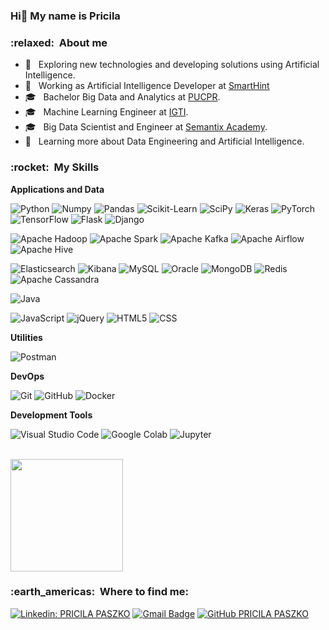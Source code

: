 ### Hi👋 My name is Pricila

<h3> :relaxed: &nbsp;About me </h3>

- 🤔 &nbsp; Exploring new technologies and developing solutions using Artificial Intelligence.
- 💼 &nbsp; Working as Artificial Intelligence Developer at <a href="https://www.smarthint.co/">SmartHint</a>
- 🎓 &nbsp; Bachelor Big Data and Analytics at <a href="https://ead.pucpr.br/cursos-graduacao/big-data-e-inteligencia-analitica-ead">PUCPR</a>.
- 🎓 &nbsp; Machine Learning Engineer at <a href="https://www.igti.com.br/bootcamp/engenheiro-de-machine-learning?evento=ai_today">IGTI</a>.
- 🎓 &nbsp; Big Data Scientist and Engineer at <a href="https://semantix.gupy.io/">Semantix Academy</a>.
- 🌱 &nbsp; Learning more about Data Engineering and Artificial Intelligence.

<h3> :rocket: &nbsp;My Skills </h3>

**Applications and Data**

  ![Python](https://img.shields.io/badge/-Python-333333?style=flat&logo=Python&logoColor=3776AB)
  ![Numpy](https://img.shields.io/badge/-Numpy-333333?style=flat&logo=Numpy&logoColor=013243)
  ![Pandas](https://img.shields.io/badge/-Pandas-333333?style=flat&logo=Pandas&logoColor=150458)
  ![Scikit-Learn](https://img.shields.io/badge/-Scikit%20Learn-333333?style=flat&logo=scikitlearn&logoColor=F7931E)
  ![SciPy](https://img.shields.io/badge/-SciPy-333333?style=flat&logo=SciPy&logoColor=8CAAE6)
  ![Keras](https://img.shields.io/badge/-Keras-333333?style=flat&logo=Keras&logoColor=D00000)
  ![PyTorch](https://img.shields.io/badge/-PyTorch-333333?style=flat&logo=PyTorch&logoColor=EE4C2C)
  ![TensorFlow](https://img.shields.io/badge/-TensorFlow-333333?style=flat&logo=TensorFlow&logoColor=FF6F00)
  ![Flask](https://img.shields.io/badge/-Flask-333333?style=flat&logo=Flask&logoColor=#000000)
  ![Django](https://img.shields.io/badge/-Django-333333?style=flat&logo=Django&logoColor=092E20)

  ![Apache Hadoop](https://img.shields.io/badge/-Apache%20Hadoop-333333?style=flat&logo=ApacheHadoop&logoColor=66CCFF)
  ![Apache Spark](https://img.shields.io/badge/-Apache%20Spark-333333?style=flat&logo=ApacheSpark&logoColor=E25A1C)
  ![Apache Kafka](https://img.shields.io/badge/-Apache%20Kafka-333333?style=flat&logo=ApacheKafka&logoColor=231F20)
  ![Apache Airflow](https://img.shields.io/badge/-Apache%20Airflow-333333?style=flat&logo=ApacheAirflow&logoColor=017CEE)
  ![Apache Hive](https://img.shields.io/badge/-Apache%20Hive-333333?style=flat&logo=ApacheHive&logoColor=FDEE21)

  ![Elasticsearch](https://img.shields.io/badge/-Elasticsearch-333333?style=flat&logo=Elasticsearch&logoColor=005571)
  ![Kibana](https://img.shields.io/badge/-Kibana-333333?style=flat&logo=Kibana&logoColor=005571)
  ![MySQL](https://img.shields.io/badge/-MySQL-333333?style=flat&logo=mysql)
  ![Oracle](https://img.shields.io/badge/-Oracle-333333?style=flat&logo=Oracle&logoColor=F80000)
  ![MongoDB](https://img.shields.io/badge/-MongoDB-333333?style=flat&logo=MongoDB&logoColor=47A248)
  ![Redis](https://img.shields.io/badge/-Redis-333333?style=flat&logo=Redis&logoColor=DC382D)
  ![Apache Cassandra](https://img.shields.io/badge/-Apache%20Cassandra-333333?style=flat&logo=ApacheCassandra&logoColor=1287B1)

  ![Java](https://img.shields.io/badge/-Java-333333?style=flat&logo=Java&logoColor=007396)
  
  ![JavaScript](https://img.shields.io/badge/-JavaScript-333333?style=flat&logo=javascript)
  ![jQuery](https://img.shields.io/badge/-jQuery-333333?style=flat&logo=jQuery&logoColor=0769AD)
  ![HTML5](https://img.shields.io/badge/-HTML5-333333?style=flat&logo=HTML5)
  ![CSS](https://img.shields.io/badge/-CSS-333333?style=flat&logo=CSS3&logoColor=1572B6)


**Utilities**

  ![Postman](https://img.shields.io/badge/-Postman-333333?style=flat&logo=postman)

**DevOps**

  ![Git](https://img.shields.io/badge/-Git-333333?style=flat&logo=git)
  ![GitHub](https://img.shields.io/badge/-GitHub-333333?style=flat&logo=github)
  ![Docker](https://img.shields.io/badge/-Docker-333333?style=flat&logo=docker)

**Development Tools**

  ![Visual Studio Code](https://img.shields.io/badge/-Visual%20Studio%20Code-333333?style=flat&logo=visual-studio-code&logoColor=007ACC)
  ![Google Colab](https://img.shields.io/badge/-Google%20Colab-333333?style=flat&logo=google-colab&logoColor=F9AB00)
  ![Jupyter](https://img.shields.io/badge/-Jupyter%20Notebook-333333?style=flat&logo=Jupyter&logoColor=F37626)


<br/>

<a href="https://github.com/pripaszko">
  <img height="180em" src="https://github-readme-stats.vercel.app/api?username=pripaszko&theme=dracula&show_icons=true" />
</a>

<br/>

<h3> :earth_americas: &nbsp;Where to find me: </h3> 

[![Linkedin: PRICILA PASZKO](https://img.shields.io/badge/-ppaszko-blue?style=flat-square&logo=Linkedin&logoColor=white&link=https://www.linkedin.com/in/ppaszko/)](https://www.linkedin.com/in/prpszk/)
[![Gmail Badge](https://img.shields.io/badge/-pripaszko@gmail.com-006bed?style=flat-square&logo=Gmail&logoColor=white&link=mailto:pripaszko@gmail.com)](mailto:pripaszko@gmail.com)
[![GitHub PRICILA PASZKO]( https://img.shields.io/github/followers/pripaszko?label=follow&style=social)](https://github.com/pripaszko)

